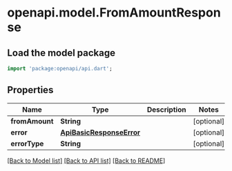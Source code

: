 # openapi.model.FromAmountResponse

## Load the model package
```dart
import 'package:openapi/api.dart';
```

## Properties
Name | Type | Description | Notes
------------ | ------------- | ------------- | -------------
**fromAmount** | **String** |  | [optional] 
**error** | [**ApiBasicResponseError**](ApiBasicResponseError.md) |  | [optional] 
**errorType** | **String** |  | [optional] 

[[Back to Model list]](../README.md#documentation-for-models) [[Back to API list]](../README.md#documentation-for-api-endpoints) [[Back to README]](../README.md)


